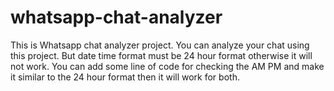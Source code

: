 # whatsapp-chat-analyzer
This is Whatsapp chat analyzer project. You can analyze your chat using this project. But date time format must be 24 hour format otherwise it will not work.
You can add some line of code for checking the AM PM and make it similar to the 24 hour format then it will work for both. 
